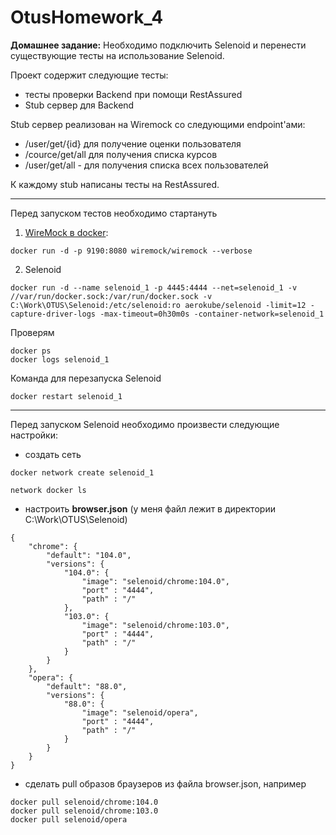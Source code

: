 # OtusHomework_4
**Домашнее задание:** 
Необходимо подключить Selenoid и перенести существующие тесты на использование Selenoid.

Проект содержит следующие тесты:
- тесты проверки Backend при помощи RestAssured
- Stub сервер для Backend

Stub сервер реализован на Wiremock со следующими endpoint'ами:
- /user/get/{id} для получение оценки пользователя
- /cource/get/all для получения списка курсов
- /user/get/all - для получения списка всех пользователей

К каждому stub написаны тесты на RestAssured.

---
Перед запуском тестов необходимо стартануть
1. [WireMock в docker](https://hub.docker.com/r/wiremock/wiremock):

````docker run -d -p 9190:8080 wiremock/wiremock --verbose````

2. Selenoid
```` 
docker run -d --name selenoid_1 -p 4445:4444 --net=selenoid_1 -v //var/run/docker.sock:/var/run/docker.sock -v C:\Work\OTUS\Selenoid:/etc/selenoid:ro aerokube/selenoid -limit=12 -capture-driver-logs -max-timeout=0h30m0s -container-network=selenoid_1
````
Проверям
````
docker ps
docker logs selenoid_1
````
Команда для перезапуска Selenoid
````
docker restart selenoid_1
````

---
Перед запуском Selenoid необходимо произвести следующие настройки:
- создать сеть
````
docker network create selenoid_1
````
````
network docker ls
````
- настроить **browser.json** (у меня файл лежит в директории C:\Work\OTUS\Selenoid)
````
{
    "chrome": {
        "default": "104.0",
        "versions": {
            "104.0": {
                "image": "selenoid/chrome:104.0",
                "port" : "4444",
				"path" : "/"
            },
			"103.0": {
                "image": "selenoid/chrome:103.0",
                "port" : "4444",
				"path" : "/"
            }
        }
    },
	"opera": {
        "default": "88.0",
        "versions": {
            "88.0": {
                "image": "selenoid/opera",
                "port" : "4444",
				"path" : "/"
            }
		}
	}
}
````
- сделать pull образов браузеров из файла browser.json, например
````
docker pull selenoid/chrome:104.0
docker pull selenoid/chrome:103.0
docker pull selenoid/opera
````
